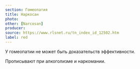 ```yaml
---
section: Гомеопатия
title: Наркосан
photo:
other: [Narcosan]
producer:
source: https://www.rlsnet.ru/tn_index_id_12502.htm
label: red
---
```


У гомеопатии не может быть доказательств эффективности.

Прописывают при алкоголизме и наркомании.
